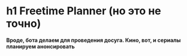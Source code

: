 h1 Freetime Planner (но это не точно)
===========================
**Вроде, бота делаем для проведения досуга. Кино, вот, и сериалы планируем анонсировать**